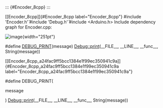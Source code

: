 ::: {#Encoder_8cpp}
:::

[\[Encoder\_8cpp\]]{#Encoder_8cpp label="Encoder_8cpp"} \#include
'̈Encoder.h'̈ \#include '̈Debug.h'̈ \#include $<$Arduino.h$>$ Include
dependency graph for Encoder.cpp:

![image](Encoder_8cpp__incl){width="251pt"}

\#define
[DEBUG\_PRINT](#Encoder_8cpp_a24fac9ff5bcc1384e1f99ec350941c9a)(message) [Debug::print](#classDebug_aec89c31d051cd6de448ccf9a8f29a83d)(\_\_FILE\_\_,
\_\_LINE\_\_, \_\_func\_\_, String(message))

[\[Encoder\_8cpp\_a24fac9ff5bcc1384e1f99ec350941c9a\]]{#Encoder_8cpp_a24fac9ff5bcc1384e1f99ec350941c9a
label="Encoder_8cpp_a24fac9ff5bcc1384e1f99ec350941c9a"}

\#define DEBUG\_PRINT(

message

) [Debug::print](#classDebug_aec89c31d051cd6de448ccf9a8f29a83d)(\_\_FILE\_\_,
\_\_LINE\_\_, \_\_func\_\_, String(message))

